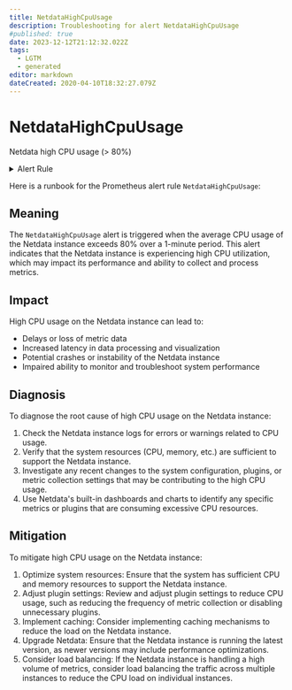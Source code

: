 ```yaml
---
title: NetdataHighCpuUsage
description: Troubleshooting for alert NetdataHighCpuUsage
#published: true
date: 2023-12-12T21:12:32.022Z
tags: 
  - LGTM
  - generated
editor: markdown
dateCreated: 2020-04-10T18:32:27.079Z
---
```


# NetdataHighCpuUsage

Netdata high CPU usage (> 80%)

<details>
  <summary>Alert Rule</summary>

{{% rule "netdata/netdata-internal.yml" "NetdataHighCpuUsage" %}}

{{% comment %}}

```yaml
alert: NetdataHighCpuUsage
expr: rate(netdata_cpu_cpu_percentage_average{dimension="idle"}[1m]) > 80
for: 5m
labels:
    severity: warning
annotations:
    summary: Netdata high cpu usage (instance {{ $labels.instance }})
    description: |-
        Netdata high CPU usage (> 80%)
          VALUE = {{ $value }}
          LABELS = {{ $labels }}
    runbook: https://github.com/srerun/prometheus-alerts/blob/main/content/runbooks/netdata-internal/NetdataHighCpuUsage.md

```

{{% /comment %}}

</details>


Here is a runbook for the Prometheus alert rule `NetdataHighCpuUsage`:

## Meaning

The `NetdataHighCpuUsage` alert is triggered when the average CPU usage of the Netdata instance exceeds 80% over a 1-minute period. This alert indicates that the Netdata instance is experiencing high CPU utilization, which may impact its performance and ability to collect and process metrics.

## Impact

High CPU usage on the Netdata instance can lead to:

* Delays or loss of metric data
* Increased latency in data processing and visualization
* Potential crashes or instability of the Netdata instance
* Impaired ability to monitor and troubleshoot system performance

## Diagnosis

To diagnose the root cause of high CPU usage on the Netdata instance:

1. Check the Netdata instance logs for errors or warnings related to CPU usage.
2. Verify that the system resources (CPU, memory, etc.) are sufficient to support the Netdata instance.
3. Investigate any recent changes to the system configuration, plugins, or metric collection settings that may be contributing to the high CPU usage.
4. Use Netdata's built-in dashboards and charts to identify any specific metrics or plugins that are consuming excessive CPU resources.

## Mitigation

To mitigate high CPU usage on the Netdata instance:

1. Optimize system resources: Ensure that the system has sufficient CPU and memory resources to support the Netdata instance.
2. Adjust plugin settings: Review and adjust plugin settings to reduce CPU usage, such as reducing the frequency of metric collection or disabling unnecessary plugins.
3. Implement caching: Consider implementing caching mechanisms to reduce the load on the Netdata instance.
4. Upgrade Netdata: Ensure that the Netdata instance is running the latest version, as newer versions may include performance optimizations.
5. Consider load balancing: If the Netdata instance is handling a high volume of metrics, consider load balancing the traffic across multiple instances to reduce the CPU load on individual instances.